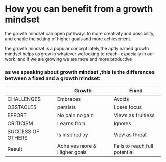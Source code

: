 # How you can benefit from a growth mindset
 the growth mindset can open pathways to more creativity and possibility, and enable the setting of higher goals and more achievement.

 the growth mindset  is a popular concept lately,the aptly named growth mindset helps us grow in whatever we looking to reach– especially in our work. and if we are growing we are more and more productive
 ### as we speaking about growth mindset ,this is the differences between a fixed and a growth mindset:



 |                  | Growth                     | Fixed                                 | 
 | ---              | -----                      |-----                                  |
 |  CHALLENGES      |Embraces                    |   Avoids                              |
 |   OBSTACLES      |persists                    |     Loses focus                       |
 |   EFFORT         |No pain,no gain             |   Views as fruitless                  |
 |  CRITICISM       |Learns from                 |     Ignores                           |
 | SUCCESS OF OTHERS|Is inspired by              |     View as threat                    |
 | Result           |Acheives more & Higher goals|  Fails to reach full potential        |

 



